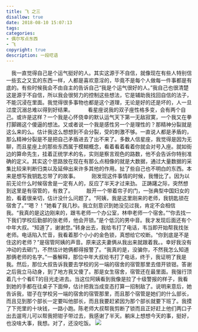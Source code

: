 ```yaml
---
title: 飞 之三
disallow: true
date: 2018-08-10 15:07:13
tags:
categories:
- 偶尔写点东西
- 飞
copyright: true
description: 一段呓语
---
```


　我一直觉得自己是个运气挺好的人。其实这源于不自信，就像现在有些人特别信一些玄之又玄的东西一样，人都是喜欢意淫的，毕竟不是每个人做每一件事都是有底的。有些时候我会不由自主的告诉自己“我是个运气很好的人。”我自己也很清楚这是源于不自信，所以我会很努力的控制这些想法，它是辅助我找回自信的法子，不能沉浸在里面。我觉得很多事物也都是这个道理，无论是好的还是坏的，人一旦过度沉溺总难以得到好结果。
　
  　 看星座说我的双子座性格多变，会有两个自己。或许是这样？一个我是心怀侥幸的默认运气天下第一无敌寂寞，一个我又在拳打脚踢这个傻逼的想法。又或者说一个我是感性另一个是理性的？那精神分裂就是这么来的么。估计我这么想想到不会分裂，受的刺激不够。一直说人都是矛盾的，那么精神分裂是不是把自己矛盾进去了出不来了。多数人信星座，我觉得是因为无聊，而且星座上的那些东西属于模糊概念，看着看着看着你就会对号入座。就如街边的算命先生，挂着正统学术的名，实则是察言观色的路数，他不会告诉你特别准确的定义。其实这个思路放在现在有那么点相像的就是大数据，通过大量数据的采集比较来判断归类以及延伸出来许多其他的作用。扯了些自己也不明白的东西。本来是想写我钥匙忘带了的故事。
  　 
　刚发现这件事情的时候，我懵比了。因为以前无论什么时候宿舍是一定有人的，反应了半天才过来劲。  正踌躇之际，突然想到这里是有宿管的，有救了。
　
　敲开一个带着帘子的门，一张典型中国妇女的脸，看着很亲切，估计没什么问题了。“阿姨，我是这里刚来的老师，我钥匙锁在宿舍了。”“嗯？！”她看了我几秒。我立刻意识到她没见过我，肯定不会相信我。“我真的是这边刚来的，跟韦老师一个办公室，林申老师一个宿舍。”“你去找一下我们学校后勤部的张老师，他会开锁。”是个低沉的男中音。我才发现后面还有个中年大叔。“知道了，谢谢您。”转身出去，我给韦打了电话，韦当即开始帮我找张老师。电话陷入忙音，我看着那个小小的金色锁，真想给它咬断。“你到底是不是住这的老师？”是宿管阿姨的声音。原来这夫妻俩从我出来就跟着我。。幸好我没有冲动的去砸门，不然估计她俩都得报警了。“我真的是，没骗你，不然我怎么知道那俩老师的名字。”一番解释，那位中年大叔给韦打了电话，终于，我证明了我是我。然后，那位大叔告诉我要去学校的另一端的宿舍的宿管那里去借开锁钳。答谢之后我立马动身，到了地方我又傻了。那是女生宿舍，宿管还在最里面。我强行顶着几十个看ET的目光走进去。当这位阿姨看到我像是拉了十级警报的样子，我看到她的手都在往桌子下面伸，估计把我当成变态打算一招制敌了。说明来意后，她告诉我，钳子在学校另一端的宿舍的宿管那里，而且那个宿管是她们的什么部长，而且见到那个部长一定要叫他部长，而且我要赶紧因为那个部长就要下班了。我摸了下兜里的十块钱，一路小跑。陈老师大叔帮我剪断了锁而且正好赶上他们两口子出去遛弯儿可以帮我把钳子带过去，我感谢了半天。躺床上想想今天的事，挺好，也没啥大事，我想。对了，还没吃饭。
![](http://pd8i5b7t9.bkt.clouddn.com/2018-08-10-080658.jpg)

